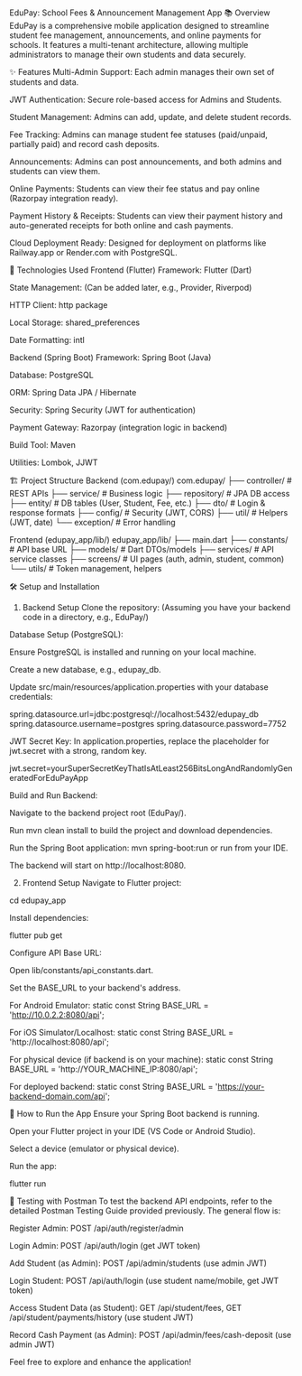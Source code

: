 EduPay: School Fees & Announcement Management App
📚 Overview
EduPay is a comprehensive mobile application designed to streamline student fee management, announcements, and online payments for schools. It features a multi-tenant architecture, allowing multiple administrators to manage their own students and data securely.

✨ Features
Multi-Admin Support: Each admin manages their own set of students and data.

JWT Authentication: Secure role-based access for Admins and Students.

Student Management: Admins can add, update, and delete student records.

Fee Tracking: Admins can manage student fee statuses (paid/unpaid, partially paid) and record cash deposits.

Announcements: Admins can post announcements, and both admins and students can view them.

Online Payments: Students can view their fee status and pay online (Razorpay integration ready).

Payment History & Receipts: Students can view their payment history and auto-generated receipts for both online and cash payments.

Cloud Deployment Ready: Designed for deployment on platforms like Railway.app or Render.com with PostgreSQL.

🚀 Technologies Used
Frontend (Flutter)
Framework: Flutter (Dart)

State Management: (Can be added later, e.g., Provider, Riverpod)

HTTP Client: http package

Local Storage: shared_preferences

Date Formatting: intl

Backend (Spring Boot)
Framework: Spring Boot (Java)

Database: PostgreSQL

ORM: Spring Data JPA / Hibernate

Security: Spring Security (JWT for authentication)

Payment Gateway: Razorpay (integration logic in backend)

Build Tool: Maven

Utilities: Lombok, JJWT

🏗️ Project Structure
Backend (com.edupay/)
com.edupay/
├── controller/       # REST APIs
├── service/          # Business logic
├── repository/       # JPA DB access
├── entity/           # DB tables (User, Student, Fee, etc.)
├── dto/              # Login & response formats
├── config/           # Security (JWT, CORS)
├── util/             # Helpers (JWT, date)
└── exception/        # Error handling

Frontend (edupay_app/lib/)
edupay_app/lib/
├── main.dart
├── constants/        # API base URL
├── models/           # Dart DTOs/models
├── services/         # API service classes
├── screens/          # UI pages (auth, admin, student, common)
└── utils/            # Token management, helpers

🛠️ Setup and Installation
1. Backend Setup
Clone the repository: (Assuming you have your backend code in a directory, e.g., EduPay/)

Database Setup (PostgreSQL):

Ensure PostgreSQL is installed and running on your local machine.

Create a new database, e.g., edupay_db.

Update src/main/resources/application.properties with your database credentials:

spring.datasource.url=jdbc:postgresql://localhost:5432/edupay_db
spring.datasource.username=postgres
spring.datasource.password=7752

JWT Secret Key: In application.properties, replace the placeholder for jwt.secret with a strong, random key.

jwt.secret=yourSuperSecretKeyThatIsAtLeast256BitsLongAndRandomlyGeneratedForEduPayApp

Build and Run Backend:

Navigate to the backend project root (EduPay/).

Run mvn clean install to build the project and download dependencies.

Run the Spring Boot application: mvn spring-boot:run or run from your IDE.

The backend will start on http://localhost:8080.

2. Frontend Setup
Navigate to Flutter project:

cd edupay_app

Install dependencies:

flutter pub get

Configure API Base URL:

Open lib/constants/api_constants.dart.

Set the BASE_URL to your backend's address.

For Android Emulator: static const String BASE_URL = 'http://10.0.2.2:8080/api';

For iOS Simulator/Localhost: static const String BASE_URL = 'http://localhost:8080/api';

For physical device (if backend is on your machine): static const String BASE_URL = 'http://YOUR_MACHINE_IP:8080/api';

For deployed backend: static const String BASE_URL = 'https://your-backend-domain.com/api';

🚀 How to Run the App
Ensure your Spring Boot backend is running.

Open your Flutter project in your IDE (VS Code or Android Studio).

Select a device (emulator or physical device).

Run the app:

flutter run

🧪 Testing with Postman
To test the backend API endpoints, refer to the detailed Postman Testing Guide provided previously. The general flow is:

Register Admin: POST /api/auth/register/admin

Login Admin: POST /api/auth/login (get JWT token)

Add Student (as Admin): POST /api/admin/students (use admin JWT)

Login Student: POST /api/auth/login (use student name/mobile, get JWT token)

Access Student Data (as Student): GET /api/student/fees, GET /api/student/payments/history (use student JWT)

Record Cash Payment (as Admin): POST /api/admin/fees/cash-deposit (use admin JWT)



Feel free to explore and enhance the application!
